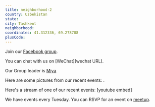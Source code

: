 ```yaml
---
title: neighborhood-2
country: Uzbekistan
state: 
city: Tashkent
neighborhood: 
coordinates: 41.312336, 69.278708
plusCode:
---
```

Join our [Facebook group](https://www.facebook.com/groups/free.code.camp.tashkent).

You can chat with us on [WeChat](wechat URL).

Our Group leader is [Miya](freecodecamp.org/miya)

Here are some pictures from our recent events:
![]().

Here's a stream of one of our recent events:
[youtube embed]

We have events every Tuesday. You can RSVP for an event on [meetup](meetupurl).
